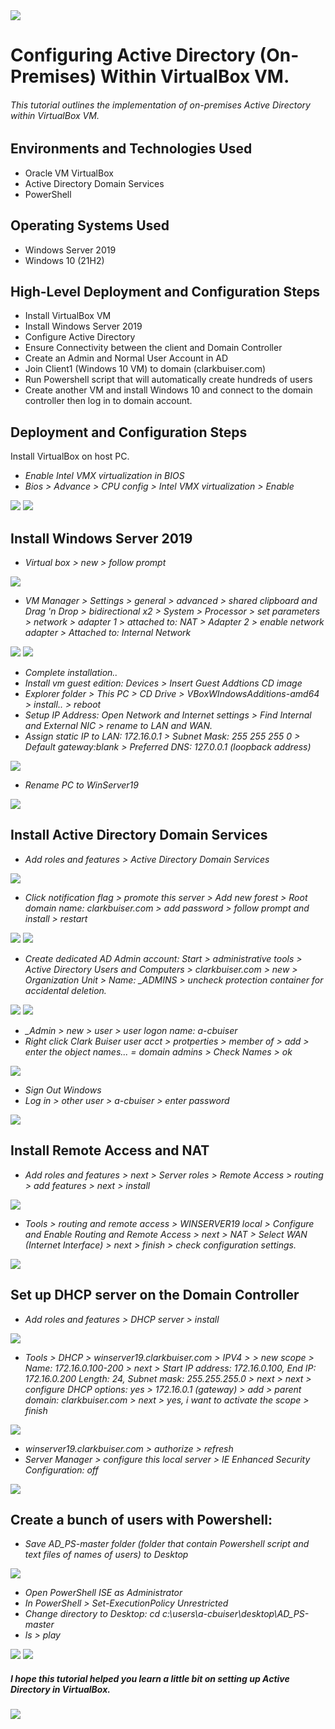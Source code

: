 

<img src="images/ad.png" >

# Configuring Active Directory (On-Premises) Within VirtualBox VM.
###### This tutorial outlines the implementation of on-premises Active Directory within VirtualBox VM.

## Environments and Technologies Used

- Oracle VM VirtualBox
- Active Directory Domain Services
- PowerShell

## Operating Systems Used

- Windows Server 2019
- Windows 10 (21H2)

## High-Level Deployment and Configuration Steps

- Install VirtualBox VM
- Install Windows Server 2019
- Configure Active Directory
- Ensure Connectivity between the client and Domain Controller
- Create an Admin and Normal User Account in AD
- Join Client1 (Windows 10 VM) to domain (clarkbuiser.com)
- Run Powershell script that will automatically create hundreds of users
- Create another VM and install Windows 10 and connect to the domain controller then log in to domain account.

## Deployment and Configuration Steps

Install VirtualBox on host PC.

- *Enable Intel VMX virtualization in BIOS*
- *Bios > Advance > CPU config >  Intel VMX virtualization > Enable*

<img src="images/img1.png" >
<img src="images/img2.png" >

## Install Windows Server 2019

- *Virtual box > new > follow prompt*
<img src="images/img6.png" >

- *VM Manager > Settings > general > advanced > shared clipboard and Drag 'n Drop > bidirectional x2 > System > Processor > set parameters > network > adapter 1 > attached to: NAT > Adapter 2 > enable network adapter > Attached to:  Internal Network*
<img src="images/img12.png" >
<img src="images/img14.png" >

- *Complete installation..*
- *Install vm guest edition:  Devices > Insert Guest Addtions CD image*
- *Explorer folder > This PC > CD Drive > VBoxWIndowsAdditions-amd64 > install.. > reboot*
- *Setup IP Address: Open Network and Internet settings > Find Internal and External NIC > rename to LAN and WAN.*
- *Assign static IP to LAN: 172.16.0.1 > Subnet Mask: 255 255 255 0 > Default gateway:blank > Preferred DNS: 127.0.0.1 (loopback address)*
<img src="images/img25.png" >

- *Rename PC to WinServer19*
<img src="images/img26.png" >

## Install Active Directory Domain Services
- *Add roles and features > Active Directory Domain Services*
<img src="images/img29.png" >

- *Click notification flag > promote this server > Add new forest > Root domain name: clarkbuiser.com > add password > follow prompt and install > restart*
<img src="images/img32.png" >
<img src="images/img35.png" >

- *Create dedicated AD Admin account: Start > administrative tools > Active Directory Users and Computers > clarkbuiser.com > new > Organization Unit > Name: _ADMINS > uncheck protection container for accidental deletion.*
<img src="images/img37.png" >
<img src="images/img39.png" >


- *_Admin > new > user > user logon name: a-cbuiser*
- *Right click Clark Buiser user acct > protperties > member of > add > enter the object names... = domain admins > Check Names > ok*
<img src="images/img43.png" >

- *Sign Out Windows*
- *Log in > other user > a-cbuiser > enter password*
<img src="images/img44.png" >

## Install Remote Access and NAT
- *Add roles and features > next > Server roles > Remote Access > routing > add features > next > install* 
<img src="images/img46.png" >

- *Tools > routing and remote access > WINSERVER19 local > Configure and Enable Routing and Remote Access > next > NAT > Select WAN (Internet Interface) > next > finish > check configuration settings.*
<img src="images/img53.png" >

## Set up DHCP server on the Domain Controller
- *Add roles and features > DHCP server > install*
<img src="images/img57.png" >

- *Tools > DHCP > winserver19.clarkbuiser.com > IPV4 > > new scope > Name: 172.16.0.100-200 > next > Start IP address: 172.16.0.100, End IP: 172.16.0.200 Length: 24, Subnet mask: 255.255.255.0 > next > next > configure DHCP options: yes > 172.16.0.1 (gateway) > add  > parent domain: clarkbuiser.com > next > yes, i want to activate the scope > finish*
<img src="images/img61.png" >

- *winserver19.clarkbuiser.com > authorize > refresh* 
- *Server Manager > configure this local server > IE Enhanced Security Configuration: off*
<img src="images/img68.png" >


## Create a bunch of users with Powershell:
- *Save AD_PS-master folder (folder that contain Powershell script and text files of names of users) to Desktop*
<img src="images/img71.png" >

- *Open PowerShell ISE as Administrator*
- *In PowerShell > Set-ExecutionPolicy Unrestricted*
- *Change directory to Desktop: cd c:\users\a-cbuiser\desktop\AD_PS-master*
- *ls > play*
<img src="images/img75.png" >
<img src="images/img77.png" >




##### I hope this tutorial helped you learn a little bit on setting up Active Directory in VirtualBox.




<img src="images/you-picture.png" >

